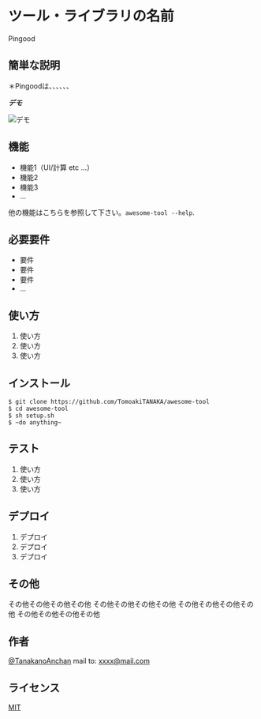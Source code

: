 # ツール・ライブラリの名前
Pingood 

 
## 簡単な説明
 ＊Pingoodは、、、、、、
 
***デモ***
 
![デモ](https://image-url.gif)
 
## 機能
 
- 機能1（UI/計算 etc ...）
- 機能2
- 機能3
- ...
 
他の機能はこちらを参照して下さい。`awesome-tool --help`.
 
## 必要要件
 
- 要件
- 要件
- 要件
- ...
 
## 使い方
 
1. 使い方
2. 使い方
3. 使い方
 
## インストール
 
```
$ git clone https://github.com/TomoakiTANAKA/awesome-tool
$ cd awesome-tool
$ sh setup.sh
$ ~do anything~
```
 
## テスト
 
1. 使い方
2. 使い方
3. 使い方
 
## デプロイ
 
1. デプロイ
2. デプロイ
3. デプロイ
 
## その他
 
その他その他その他その他
その他その他その他その他
その他その他その他その他
その他その他その他その他
 
## 作者
 
[@TanakanoAnchan](https://twitter.com/TanakanoAnchan)
mail to: xxxx@mail.com
 
## ライセンス
 
[MIT](http://TomoakiTANAKA.mit-license.org)</blockquote>
